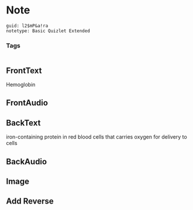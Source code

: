 # Note
```
guid: l2$mP&a!ra
notetype: Basic Quizlet Extended
```

### Tags
```
```

## FrontText
Hemoglobin

## FrontAudio


## BackText
iron-containing protein in red blood cells that carries oxygen for delivery to cells

## BackAudio


## Image


## Add Reverse

